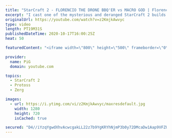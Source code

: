 ```yaml
---
title: "StarCraft 2 - FLORENCIO THE DRONE BBQ'ER vs MACRO GOD | Florencio Files #175"
excerpt: "I cast one of the mysterious and deranged StarCraft 2 builds of the one and only, Florencio, the dude that invented the Protoss proxy nexus recall rush.  That ICYFAR I referenced at the start: https://youtu.be/tYKSiGBrtck  Florencio Files Playlist: https://www.youtube.com/playlist?list=PLFUDU8AOevUfznFLMRCxI0ez9HZTyL6Tk"
originalUrl: https://youtube.com/watch?v=z2KmjkAwvyc
type: video
length: PT19M31S
publishedDateTime: 2020-10-17T16:00:25Z
heat: 50

featuredContent: "<iframe width=\"800\" height=\"500\" frameborder=\"0\" src=\"https://www.youtube.com/embed/z2KmjkAwvyc\" allow=\"accelerometer; autoplay; encrypted-media; gyroscope; picture-in-picture\" allowfullscreen></iframe>"

provider:
  name: PiG
  domain: youtube.com

topics:
  - StarCraft 2
  - Protoss
  - Zerg

images:
  - url: https://i.ytimg.com/vi/z2KmjkAwvyc/maxresdefault.jpg
    width: 1280
    height: 720
    isCached: true

secured: "D4//iYzqYgwdXhvAcwcgakLL22z7b9YgKRYhNjmP3b0y72DMcaDw1Aap9VFZUc76RiSNdWatQlKXmIRaT69YhU+VI+yFMNpmYNaYkNaoA4tAuUFugT5/c3KNGpLcdJ9BsdR/Uoz1JyeMyw/x9O323Gnc1JNc8S/CHTBsBjGlRCbBM5Sm2KQPpIYwkD89jF0zGJV09jCvMYUUkl2FfXX/cOuJYMTh5bMXCW/4iWreI5PlJWM0ACQ3HIGL5v6E3paE/b+lgQ1/ftZOslQiN9DwucziSzrdkg8q3UPRjcNRFnMX0kGqj8svIJlq/Ny/sYle3jE9bv94p3GeZ9T46pPjYuMlGMhqjfPhyIp0iZquNmgH8KsJn+ZP4Z8jkMf4UPBchYh0cfk+7GqQCH6Hda9QEX6ExTp2id6YmT0G0ZJDv/4=;+IeSh75PvzXLi/8H+r2ZoA=="
---
```


